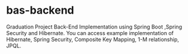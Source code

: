 # bas-backend
Graduation Project Back-End Implementation using Spring Boot ,Spring Security and Hibernate.
You can access example implementation of Hibernate, Spring Security, Composite Key Mapping, 1-M relationship, JPQL. 
